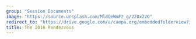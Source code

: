 ```yaml
---
group: "Session Documents"
image: "https://source.unsplash.com/MldQeWmF2_g/220x220"
redirect_to: "https://drive.google.com/a/caepa.org/embeddedfolderview?id=1YIUPADRD-_gDTWORJfGE_TE8RN1sKRSo#grid"
title: The 2016 Rendezvous
---
```

